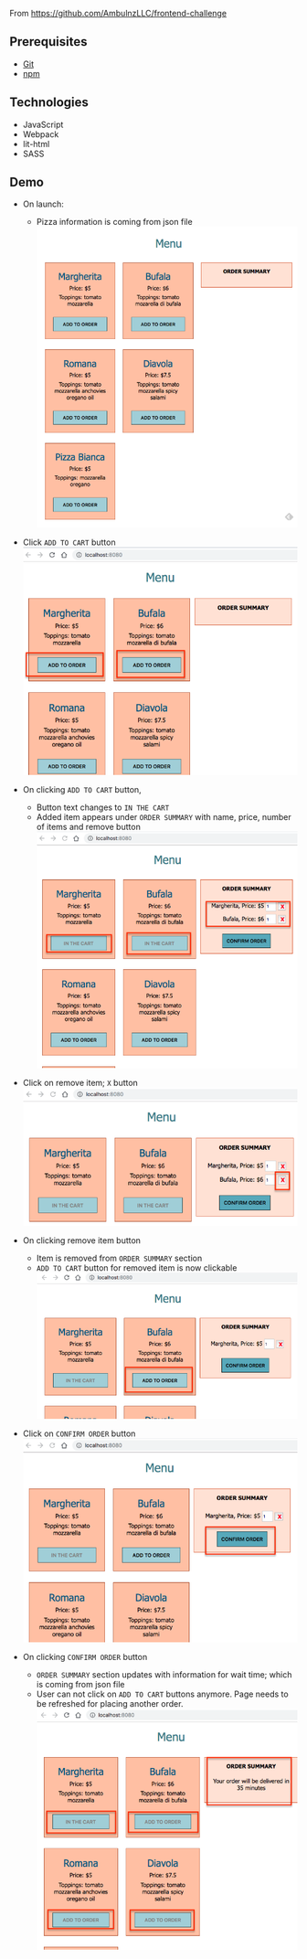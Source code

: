 From https://github.com/AmbulnzLLC/frontend-challenge

Prerequisites
-------------

* [Git](http://git-scm.com/)
* [npm](https://www.npmjs.org/)

Technologies
------------
* JavaScript
* Webpack
* lit-html
* SASS

Demo
----
* On launch:
    * Pizza information is coming from json file
![On launch](https://github.com/hardiksf/front-end-challenges/blob/master/pizza-order-app/demo-assets/on%20launch.png)

* Click `ADD TO CART` button
![Add to cart](https://github.com/hardiksf/front-end-challenges/blob/master/pizza-order-app/demo-assets/click%20add%20to%20cart.png)

* On clicking `ADD TO CART` button, 
    * Button text changes to `IN THE CART`
    * Added item appears under `ORDER SUMMARY` with name, price, number of items and remove button
![Add to cart result](https://github.com/hardiksf/front-end-challenges/blob/master/pizza-order-app/demo-assets/click%20add%20to%20cart%20result.png)

* Click on remove item; `X` button
![Remote item](https://github.com/hardiksf/front-end-challenges/blob/master/pizza-order-app/demo-assets/remove%20item.png)

* On clicking remove item button
    * Item is removed from `ORDER SUMMARY` section
    * `ADD TO CART` button for removed item is now clickable
![Remove item result](https://github.com/hardiksf/front-end-challenges/blob/master/pizza-order-app/demo-assets/remove%20item%20result.png)

* Click on `CONFIRM ORDER` button
![Confirm order](https://github.com/hardiksf/front-end-challenges/blob/master/pizza-order-app/demo-assets/confirm%20order.png)

* On clicking `CONFIRM ORDER` button
    * `ORDER SUMMARY` section updates with information for wait time; which is coming from json file
    * User can not click on `ADD TO CART` buttons anymore. Page needs to be refreshed for placing another order.
![pn clicking Confirm Order](https://github.com/hardiksf/front-end-challenges/blob/master/pizza-order-app/demo-assets/comfirm%20order%20result.png)